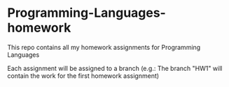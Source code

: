 # Programming-Languages-homework
This repo contains all my homework assignments for Programming Languages

Each assignment will be assigned to a branch (e.g.: The branch "HW1" will contain the work for the first homework assignment)
